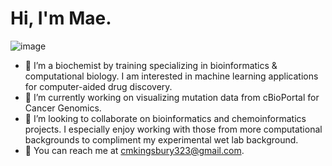 # Hi, I'm Mae.

![image](https://user-images.githubusercontent.com/91640554/165887049-72b63617-05b3-45ea-9f08-6872b6e4903b.png)

- 🌸 I’m a biochemist by training specializing in bioinformatics & computational biology. I am interested in machine learning applications for computer-aided drug discovery.
- 🌸 I’m currently working on visualizing mutation data from cBioPortal for Cancer Genomics. 
- 🌸 I’m looking to collaborate on bioinformatics and chemoinformatics projects. I especially enjoy working with those from more computational backgrounds to compliment my experimental wet lab background.
- 🌸 You can reach me at cmkingsbury323@gmail.com.

<!---
cmk323/cmk323 is a ✨ special ✨ repository because its `README.md` (this file) appears on your GitHub profile.
You can click the Preview link to take a look at your changes.
--->
